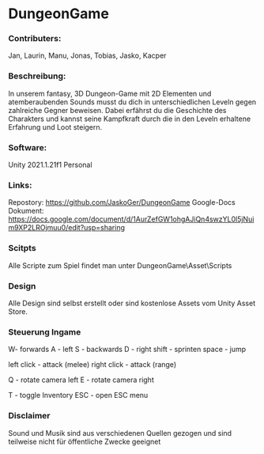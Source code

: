 # DungeonGame

### Contributers:
Jan, Laurin, Manu, Jonas, Tobias, Jasko, Kacper

### Beschreibung:
In unserem fantasy, 3D Dungeon-Game mit 2D Elementen und atemberaubenden Sounds musst du dich in unterschiedlichen Leveln gegen zahlreiche Gegner beweisen. Dabei erfährst du die Geschichte des Charakters und kannst seine Kampfkraft durch die in den Leveln erhaltene Erfahrung und Loot  steigern.

### Software:
Unity 2021.1.21f1 Personal

### Links:
Repostory: https://github.com/JaskoGer/DungeonGame
Google-Docs Dokument: https://docs.google.com/document/d/1AurZefGW1ohgAJiQn4swzYL0l5jNuim9XP2LROjmuu0/edit?usp=sharing


### Scitpts
Alle Scripte zum Spiel findet man unter DungeonGame\Asset\Scripts

### Design
Alle Design sind selbst erstellt oder sind kostenlose Assets vom Unity Asset Store.



### Steuerung Ingame
W-  forwards
A - left
S - backwards
D - right
shift - sprinten
space - jump

left click - attack (melee)
right click - attack (range)

Q - rotate camera left
E - rotate camera right

T - toggle Inventory
ESC - open ESC menu


### Disclaimer
Sound und Musik sind aus verschiedenen Quellen gezogen und sind teilweise nicht für öffentliche Zwecke geeignet